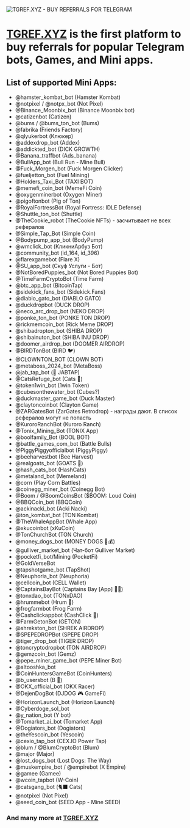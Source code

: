 ![TGREF.XYZ - BUY REFERRALS FOR TELEGRAM](https://i.ibb.co/DYMvFbs/Fire-Shot-Capture-004-TGREF-XYZ-1-TELEGRAM-REFERRAL-PROVIDER-tgref-xyz.png)

# [**TGREF.XYZ**](https://tgref.xyz) is the first platform to buy referrals for popular Telegram bots, Games, and Mini apps.

## List of supported Mini Apps:

- @hamster_kombat_bot (Hamster Kombat)  
- @notpixel / @notpx_bot (Not Pixel)
- @Binance_Moonbix_bot (Binance Moonbix bot)
- @catizenbot (Catizen)
- @bums / @bums_ton_bot (Bums)
- @fabrika (Friends Factory)
- @qlyukerbot (Клюкер)
- @addexdrop_bot (Addex)
- @addickted_bot (DICK GROWTH)
- @Banana_traffbot (Ads_banana)
- @BullApp_bot (Bull Run - Mine Bull)
- @Fuck_Morgen_bot (Fuck Morgen Clicker)
- @fueljetton_bot (Fuel Mining)
- @Holders_Taxi_Bot (TAXI BOT)
- @memefi_coin_bot (MemeFi Coin)
- @oxygenminerbot (Oxygen Miner)
- @pigoftonbot (Pig of Ton)
- @RoyalFortressBot (Royal Fortress: IDLE Defense)
- @Shuttle_ton_bot (Shuttle)
- @TheCookie_robot (TheCookie NFTs) - засчитывает не всех рефералов
- @Simple_Tap_Bot (Simple Coin)
- @Bodypump_app_bot (BodyPump)
- @wmclick_bot (КликниАрбуз Бот)
- @community_bot (id_164, id_396)
- @flarexgamebot (Flare X)
- @SU_app_bot (Скуф Услуги - Бот)
- @NotBoredPuppies_bot (Not Bored Puppies Bot)
- @TimeFarmCryptoBot (Time Farm)
- @btc_app_bot (BitcoinTap)
- @sidekick_fans_bot (Sidekick.Fans)
- @diablo_gato_bot (DIABLO GATO)
- @duckdropbot (DUCK DROP)
- @neco_arc_drop_bot (NEKO DROP)
- @ponke_ton_bot (PONKE TON DROP)
- @rickmemcoin_bot (Rick Meme DROP)
- @shibadropton_bot (SHIBA DROP)
- @shibainuton_bot (SHIBA INU DROP)
- @doomer_airdrop_bot (DOOMER AIRDROP)
- @BIRDTonBot (BIRD 🐦)
- @CLOWNTON_BOT (CLOWN BOT)
- @metaboss_2024_bot (MetaBoss)
- @jab_tap_bot (🐸 JABTAP)
- @CatsRefuge_bot (Cats 🐾)
- @token1win_bot (1win Token)
- @cubesonthewater_bot (Cubes?)
- @duckmaster_game_bot (Duck Master)
- @claytoncoinbot (Clayton Game)
- @ZARGatesBot (ZarGates Retrodrop) - награды дают. В список рефералов могут не попасть
- @KuroroRanchBot (Kuroro Ranch)
- @Tonix_Mining_Bot (TONIX App)
- @boolfamily_Bot (BOOL BOT)
- @battle_games_com_bot (Battle Bulls)
- @PiggyPiggyofficialbot (PiggyPiggy)
- @beeharvestbot (Bee Harvest)
- @realgoats_bot (GOATS 🐐)
- @hash_cats_bot (HashCats)
- @metaland_bot (Memeland)
- @corn (Play Corn Battles)
- @coinegg_miner_bot (Coinegg Bot)
- @Boom / @BoomCoinsBot ($BOOM: Loud Coin)
- @BBQCoin_bot (BBQCoin)
- @ackinacki_bot (Acki Nacki)
- @ton_kombat_bot (TON Kombat)
- @TheWhaleAppBot (Whale App)
- @xkucoinbot (xKuCoin)
- @TonChurchBot (TON Church)
- @money_dogs_bot (MONEY DOGS 🐶💰)
- @gulliver_market_bot (Чат-бот Gulliver Market)
- @pocketfi_bot/Mining (PocketFi)
- @GoldVerseBot
- @tapshotgame_bot (TapShot)
- @Neuphoria_bot (Neuphoria)
- @cellcoin_bot (CELL Wallet)
- @CaptainsBayBot (Captains Bay [App] 🏴‍☠️)
- @tonxdao_bot (TONxDAO)
- @hrummebot (Hrum 🥠)
- @frogfarmbot (Frog Farm)
- @Cashclickappbot (CashClick 🦉)
- @FarmGetonBot (GETON)
- @shrekston_bot (SHREK AIRDROP)
- @SPEPEDROPBot (SPEPE DROP)
- @tiger_drop_bot (TIGER DROP)
- @toncryptodropbot (TON AIRDROP)
- @gemzcoin_bot (Gemz)
- @pepe_miner_game_bot (PEPE Miner Bot)
- @altooshka_bot
- @CoinHuntersGameBot (CoinHunters)
- @b_usersbot (B 💎)
- @OKX_official_bot (OKX Racer)
- @DejenDogBot (DJDOG 🎮 GameFi)
- @HorizonLaunch_bot (Horizon Launch)
- @Cyberdoge_sol_bot
- @y_nation_bot (Y bot)
- @Tomarket_ai_bot (Tomarket App)
- @Dogiators_bot (Dogiators)
- @theYescoin_bot (Yescoin)
- @cexio_tap_bot (CEX.IO Power Tap)
- @blum / @BlumCryptoBot (Blum)
- @major (Major)
- @lost_dogs_bot (Lost Dogs: The Way)
- @muskempire_bot / @empirebot (X Empire)
- @gamee (Gamee)
- @wcoin_tapbot (W-Coin)
- @catsgang_bot (🐈‍⬛ Cats)
- @notpixel (Not Pixel)
- @seed_coin_bot (SEED App - Mine SEED)


### And many more at [TGREF.XYZ](https://tgref.xyz)


